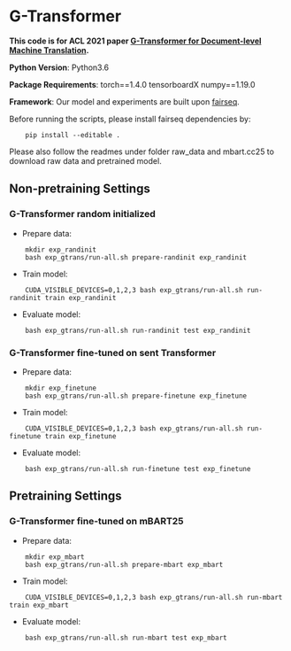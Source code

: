 # G-Transformer

**This code is for ACL 2021 paper [G-Transformer for Document-level Machine Translation](https://aclanthology.org/2021.acl-long.267/).**

**Python Version**: Python3.6

**Package Requirements**: torch==1.4.0 tensorboardX numpy==1.19.0

**Framework**: Our model and experiments are built upon [fairseq](https://github.com/pytorch/fairseq).

Before running the scripts, please install fairseq dependencies by:
```
    pip install --editable .
```
Please also follow the readmes under folder raw_data and mbart.cc25 to download raw data and pretrained model.

## Non-pretraining Settings

### G-Transformer random initialized
* Prepare data: 
```
    mkdir exp_randinit
    bash exp_gtrans/run-all.sh prepare-randinit exp_randinit
```

* Train model:
```
    CUDA_VISIBLE_DEVICES=0,1,2,3 bash exp_gtrans/run-all.sh run-randinit train exp_randinit
```

* Evaluate model:
```
    bash exp_gtrans/run-all.sh run-randinit test exp_randinit
```

### G-Transformer fine-tuned on sent Transformer
* Prepare data: 
```
    mkdir exp_finetune
    bash exp_gtrans/run-all.sh prepare-finetune exp_finetune
```

* Train model:
```
    CUDA_VISIBLE_DEVICES=0,1,2,3 bash exp_gtrans/run-all.sh run-finetune train exp_finetune
```

* Evaluate model:
```
    bash exp_gtrans/run-all.sh run-finetune test exp_finetune
```

## Pretraining Settings
### G-Transformer fine-tuned on mBART25
* Prepare data: 
```
    mkdir exp_mbart
    bash exp_gtrans/run-all.sh prepare-mbart exp_mbart
```

* Train model:
```
    CUDA_VISIBLE_DEVICES=0,1,2,3 bash exp_gtrans/run-all.sh run-mbart train exp_mbart
```

* Evaluate model:
```
    bash exp_gtrans/run-all.sh run-mbart test exp_mbart
```
